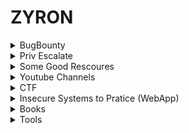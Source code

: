 # ZYRON
<details>
    <summary>BugBounty</summary>
    <li> <a href="https://github.com/daffainfo/AllAboutBugBounty"> All About Bug Bounty </a> </li>
    <li> <a href="https://github.com/djadmin/awesome-bug-bounty"> Awesome Bug Bounty </a> </li>
    <li> <a href="https://github.com/ngalongc/bug-bounty-reference"> Bug Bounty Reference </a> </li>
    <li> <a href="https://github.com/qazbnm456/awesome-web-security#readme">Awesome Web Security </a> </li>
    <li> <a href="https://github.com/nahamsec/Resources-for-Beginner-Bug-Bounty-Hunters">Resources-for-Beginner-Bug-Bounty-Hunters </a> </li>
    <li> <a href="https://www.hacksplaining.com/lessons">Hacksplaining*</a></li>
    <li> <a href="https://pwning.owasp-juice.shop/">Pwning OWASP Juice Shop</a> </li>
    <li> <a href="https://www.bugcrowd.com/hackers/bugcrowd-university/">Bugcrowd University*</a> </li>
    <li> <a href="https://application.security/free-application-security-training">Free-application-security-training </a> </li>
    <li> <a href="https://ckarande.gitbooks.io/owasp-nodegoat-tutorial/content/index.html">OWASP NodeGoat Tutorial </a> </li>
    <li> <a href="https://medium.com/bugbountywriteup/tagged/bug-bounty">Info Sec Write Ups </a> </li>
    <li> <a href="https://www.youtube.com/playlist?list=PLwP4ObPL5GY940XhCtAykxLxLEOKCu0nT&pbjreload=101">Mehmet İnce Web Security & Hacking*</a></li> 
    <li> <a href="https://www.hacker101.com/resources#2">Hacker101 Resources</a> </li>
    <li> <a href="https://owasp.org/www-project-top-ten/">Owasp Top10 </a> </li>
    <li> <a href="https://cheatsheetseries.owasp.org/index.html">Owasp Cheatsheet Series*</a></li>
    <li> <a href="https://portswigger.net/research">PortSwigger Research*</a> </li>
    <li> <a href="https://portswigger.net/web-security/all-materials">PortSwigger All learning materials* </a></li>
    <li> <a href="https://portswigger.net/web-security/all-labs">PortSwigger All Learning labs* </a></li> 
    <li> <a href="https://portswigger.net/kb/issues">PortSwigger Issues </a></li>
    <li> <a href="https://www.exploit-db.com/papers">ExploitDb Papers. </a> </li>
    <li> <a href="https://www.netsparker.com.tr/blog/">Netsparker BLog </a></li>
    <li> <a href="https://portswigger.net/daily-swig">PortSwigger Daily-Swig </a> </li>
    <li> <a href="https://www.acunetix.com/blog/articles/">Acunetix Articles </a> </li>
    <li> <a href="https://www.acunetix.com/blog/articles/server-side-request-forgery-vulnerability/">Acunetix|What is SSRF? </a> </li>
    <li> <a href="https://portswigger.net/daily-swig/prototype-pollution-the-dangerous-and-underrated-vulnerability-impacting-javascript-applications">PortSwigger      Prototype Pollution </a> </li>
    <li> <a href="https://gracefulsecurity.com/command-injection-the-good-the-bad-and-the-blind/">Command-injection-the-good-the-bad-and-the-blind </a> </li>
    <li> <a href="https://blog.0daylabs.com/2019/02/15/prototype-pollution-javascript/">Analysis and Exploitation of Prototype Pollution attacks </a> </li>
    <li> <a href="http://www.securityidiots.com/Web-Pentest">Security Idiots</a></li>
    <li> <a href="https://help.semmle.com/wiki/display/JS/JavaScript+queries">JavaScript queries </a> </li>
    <li> <a href="https://github.com/reddelexc/hackerone-reports"> Bug Bounty Reports </a></li>
    <li> <a href="https://github.com/jhaddix/tbhm">The Bug Hunter's Methodology (TBHM) </a> </li>
    <li> <a href="https://defendtheweb.net/">Defend The Web </a> </li>
    <li> <a href="https://m0chan.github.io/2019/12/17/Bug-Bounty-Cheetsheet.html">Bug Bounty Cheatsheet m0chan</a></li>
    <li> <a href="https://medium.com/bugbountyhunting/bug-bounty-toolkit-aa36f4365f3f">Bug bounty platforms and programs</a> </li>
    <li> <a href="https://github.com/swisskyrepo/PayloadsAllTheThings">Payload All Things </a> </li>
    <li> <a href="https://web.stanford.edu/class/cs253/">Web Security course by Stanford University </a> </li>
    <li> <a href="https://owasp.org/www-project-web-security-testing-guide/assets/archive/OWASP_Testing_Guide_v4.pdf">Owasp Testing Guide </a> </li>
    <li> <a href="https://gowsundar.gitbook.io/book-of-bugbounty-tips/">Collection of "BugBounty" Tips tweeted </a> </li>
    <li> <a href="https://github.com/jandersoncampelo/InfosecBookmarks">InfosecBookmarks</a> </li>
</details>

<details>
  <summary>Priv Escalate</summary>
    <li> <a href="https://www.hackingarticles.in/category/privilege-escalation/">Privilege Escalation Archives - Hacking Articles </a> </li>
    <li> <a href="https://payatu.com/guide-linux-privilege-escalation">A guide to Linux Privilege Escalation </a> </li>
    <li> <a href="https://sushant747.gitbooks.io/total-oscp-guide/content/privilege_escalation_-_linux.html">Privilege Escalation </a> </li>
    <li> <a href="https://highon.coffee/blog/linux-commands-cheat-sheet/">Linux Commands Cheat Sheet</a></li>
    <li> <a href="https://blog.g0tmi1k.com/2011/08/basic-linux-privilege-escalation/">Basic Linux Privilege Escalation </a> </li>
    <li> <a href="https://www.exploit-db.com/docs/42757">Windows & Linux Hak Yükseltme </a> </li>
    <li> <a href="https://www.mehmetince.net/linux-exploit-suggester-ile-linux-yetki-yukseltme-zafiyeti-tespiti/">Linux Exploit Suggester ile Yetki Yükseltme Zafiyeti Tespiti </a> </li>
    <li> <a href="https://medium.com/bugbountywriteup/privilege-escalation-in-windows-380bee3a2842">Privilege Escalation in Windows </a> </li>
    <li> <a href="https://ozdenercin.com/2019/06/28/derinlemesine-windows-privilege-escalation-yetki-yukseltmesi/">Derinlemesine Windows Priv Esc </a> </li>
    <li> <a href="https://www.fuzzysecurity.com/tutorials/16.html">Windows Privilege Escalation Fundamentals </a> </li>
    <li> <a href="https://medium.com/@rahmatnurfauzi/windows-privilege-escalation-scripts-techniques-30fa37bd194">Windows Privilege Escalation Scripts & Techniques </a> </li>
    <li> <a href="https://book.hacktricks.xyz/linux-unix/privilege-escalation">Linux Privilege Escalation </a> </li>
    <li> <a href="https://www.hackingarticles.in/linux-privilege-escalation-using-capabilities/">Linux Privilege Escalation using Capabilities</a> </li>
    <li> <a href="https://alpinesecurity.com/blog/empire-a-powershell-post-exploitation-tool/">Empire: A PowerShell Post-Exploitation Tool</a></li>
    <li> <a href="https://pentest.blog/windows-privilege-escalation-methods-for-pentesters/">Windows Privilege Escalation Methods for Pentesters </a></li>
</details>

<details>
    <summary>Some Good Rescoures</summary>
    <li> <a href="https://book.hacktricks.xyz/">HackTricks </a> </li>
    <li> <a href="https://m0chan.github.io/">m0chan Blog</a> </li>
    <li> <a href="https://blog.g0tmi1k.com/">g0tm1k </a> </li>
    <li> <a href="https://0xsp.com/">0xsp</a> </li>
    <li> <a href="https://incognitjoe.github.io/">IncognitJoe  </a> </li>
    <li> <a href="https://vulp3cula.gitbook.io/hackers-grimoire/">Hacker's Grimoire </a> </li>
    <li> <a href="https://highon.coffee/">Penetration Testing && Security Research Blog </a> </li>
    <li> <a href="https://medium.com/bugbountywriteup/tagged/bug-bounty">Info Sec Write Ups </a> </li>
    <li> <a href="https://www.tutorialspoint.com/penetration_testing/index.htm">Penetration Testing </a></li>
    <li> <a href="https://resources.infosecinstitute.com/">InfoSec Resources </a> </li>
    <li> <a href="https://pentest.blog/">PentestBlog </a></li>
    <li> <a href="https://pentester.land/">Pentester Land </a> </li>
    <li> <a href="https://www.hackingarticles.in/">Hacking Articles </a> </li>
    <li> <a href="https://gracefulsecurity.com/">Gracefulsecurity </a></li>
    <li> <a href="https://github.com/carpedm20/awesome-hacking#readme">Awesome Hacking</a></li>
    <li> <a href="https://github.com/sbilly/awesome-security#readme">Awesome Security </a></li>
    <li> <a href="https://www.wonderhowto.com/">Null Byte Blog </a> </li>
    <li> <a href="https://www.thecybermentor.com/">The Cyber Mentor Blog </a> </li>
    <li> <a href="https://sushant747.gitbooks.io/total-oscp-guide/content/">Sushant Total OSCP</a></li>
    <li> <a href="https://hackersploit.org/">Hackersploit Blog </a> </li>
    <li> <a href="https://www.hackerrank.com/">HackerRank </a></li>
    <li> <a href="https://guyinatuxedo.github.io/index.html">NightMare </a></li>
    <li> <a href="https://beginners.re/">Reverse engineering for beginners </a> </li>
    <li> <a href="https://www.youtube.com/playlist?list=PLLKT__MCUeix3O0DPbmuaRuR_4Hxo4m3G">Buffer Overflows Made Easy </a> </li>
    <li> <a href="https://prune2000.github.io/tools/pentest/">Pentesting Tools </a></li>
    <li> <a href="https://www.reddit.com/r/trsec/">Reddit TRsec </a></li> 
    <li> <a href="https://www.kitploit.com/">KitPloit </a></li>
    <li> <a href="https://pentestlab.blog/">PentestLab Blog </a></li>
    <li> <a href="https://blog.drhack.net/category/hacking/">Drhack Blog </a></li>
    <li> <a href="https://securiteam.com/">SecuriTeam><a/></li>
    <li> <a href="https://hackingpassion.com/">HakingPassion</a></li>
    <li> <a href="https://hacksland.net/">HacksLand</a></li>
    <li> <a href="https://thehackerblog.com/">The Hacker Blog </a></li>
    <li> <a href="https://ethicalhackingguru.com/">Ethical Hacking Guru </a></li>
    <li> <a href="http://www.anonhack.in/">AnonHack </a></li>
    <li> <a href="https://linux-dersleri.github.io/">Linux Dersleri </a></li>
    <li> <a href="https://vvhack.org/">vvHack</a></li>
</details>
 
 <details>
    <summary>Youtube Channels</summary>
    <li> <a href="https://www.youtube.com/channel/UCVeW9qkBjo3zosnqUbG7CFw">John Hammond </a> </li>
    <li> <a href="https://www.youtube.com/channel/UCa6eh7gCkpPo5XXUDfygQQA">Ippsec </a> </li>
    <li> <a href="https://www.youtube.com/channel/UClis21-nGFunHa9agc7Md_Q">Mehmet D.İnce </a> </li>
    <li> <a href="https://www.youtube.com/channel/UCpoyhjwNIWZmsiKNKpsMAQQ">VbScrub </a> </li>
    <li> <a href="https://www.youtube.com/channel/UC3s0BtrBJpwNDaflRSoiieQ">Hak5 </a> </li>
    <li> <a href="https://www.youtube.com/channel/UCCZDt7MuC3Hzs6IH4xODLBw">Naham Sec </a> </li>
    <li> <a href="https://www.youtube.com/channel/UCCkVMojdBWS-JtH7TliWkVg">GynvaelEN  </a> </li>
    <li> <a href="https://www.youtube.com/c/LoiLiangYang"> Loi Liang Yang </a></li>
    <li> <a href="https://www.youtube.com/channel/UCsA9BVmiT0sG4d6cwBzpM6Q/">Weastie</a></li>
    <li> <a href="https://www.youtube.com/channel/UCnmAu7FF7LeoyTozrMVtTxQ"> Atil Samancioglu  </a> </li>
    <li> <a href="https://www.youtube.com/channel/UC0ArlFuFYMpEewyRBzdLHiw">Cyber Mentor </a> </li>
    <li> <a href="https://www.youtube.com/channel/UC0ZTPkdxlAKf-V33tqXwi3Q">HackerSploit </a> </li>
    <li> <a href="https://www.youtube.com/channel/UCL1Rp1QrhuRhl-sjP5KYwhw">Can Deger </a> </li>
    <li> <a href="https://www.youtube.com/channel/UCgTNupxATBfWmfehv21ym-g"> Null Bytes</a> </li>
    <li> <a href="https://www.youtube.com/channel/UClcE-kVhqyiHCcjYwcpfj9w">LiveOverflow </a> </li>
    <li> <a href="https://www.youtube.com/channel/UCqfqH-wq12WOm4QG4KiRisw"> Stephen Chapman  </a> </li>
    <li> <a href="https://www.youtube.com/channel/UCsBjURrPoezykLs9EqgamOA"> Fireship  </a> </li>
    <li> <a href="https://www.youtube.com/channel/UCwgKmJM4ZJQRJ-U5NjvR2dg"> commaai archive  </a> </li>
    <li> <a href="https://www.youtube.com/channel/UCGISJ8ZHkmIv1CaoHovK-Xw">/dev/null </a> </li>
    <li> <a href="https://www.youtube.com/channel/UCQN2DsjnYH60SFBIA6IkNwg"> STÖK  </a> </li>
    <li> <a href="https://www.youtube.com/channel/UCDqZyVCTwg9UyRWKgQ7Gizg"> Ceos3c  </a> </li>
    <li> <a href="https://www.youtube.com/channel/UCW6xlqxSY3gGur4PkGPEUeA"> Seytonic  </a> </li>
    <li> <a href="https://www.youtube.com/channel/UCK1Eb19myZZZp21laMcmoJg"> Gökhan Muharremoğlu  </a> </li>
    <li> <a href="https://www.youtube.com/channel/UCWdEtRBNhSKcjIS6xvIws3A"> krypt0mux  </a> </li>
    <li> <a href="https://www.youtube.com/channel/UCc1Pn7FxieMohCZFPYEbs7w"> Jake Wright  </a> </li>
    <li> <a href="https://www.youtube.com/channel/UCf93fPKwotph47H3_KDcRyg"> Kris Occhipinti  </a> </li>
    <li> <a href="https://www.youtube.com/channel/UCUB9vOGEUpw7IKJRoR4PK-A"> Murmus CTF  </a> </li>
    <li> <a href="https://www.youtube.com/channel/UCW6MNdOsqv2E9AjQkv9we7A">  PwnFunction </a> </li>    
    <li> <a href="https://www.youtube.com/channel/UCo1NHk_bgbAbDBc4JinrXww?pbjreload=101">BugCrowd</a></li>
    <li> <a href="https://www.youtube.com/channel/UCsgzmECky2Q9lQMWzDwMhYw">HakcerOne<a/></li>
    <li> <a href="https://www.youtube.com/user/Computerphile">Computerphile</a></li>
</details>

<details>
   <summary>CTF</summary>
   <li><a href="https://tryhackme.com/">Tryhackme</a></li>
   <li><a href="https://vulnyx.com/">Vulnyx</a></li>
   <li><a href="https://www.hackthebox.eu/home">Hackthebox</a></li>
   <li><a href="https://ctflearn.com/">Ctflearn </a></li>
   <li><a href="https://crackmes.one/"> Crackmes </a></li>
   <li><a href="https://www.vulnhub.com/"> Vulnhub </a></li>
   <li><a href="https://overthewire.org/wargames/"> Overthewhire </li>
   <li><a href="http://pwnable.kr/#"> Pwnable </a></li>
   <li><a href="https://www.root-me.org/?lang=en"> Root-me </a></li>
   <li><a href="https://www.enigmagroup.org/"> Enigma Group </a></li>
   <li><a href="https://ringzer0ctf.com/home"> RingZer0 </a></li>
   <li><a href="https://picoctf.com/"> PicoCtf </a></li>
   <li><a href="https://www.sjoerdlangkemper.nl/2018/12/19/practice-hacking-with-vulnerable-systems/"> practice-hacking-with-vulnerable-systems </a></li>
   <li><a href="https://captf.com/practice-ctf/"> CapCtf </a></li>
   <li><a href="https://fareedfauzi.github.io/ctfonline/"> Online CTF Websites</a></li>
   <li><a href="https://fareedfauzi.gitbook.io/practice-ctf-list/">Practice CTF List </a></li>
</details>
<details>
   <summary>Insecure Systems to Pratice (WebApp)</summary>
    <li><a href="https://github.com/digininja/DVWA">DAMN VULNERABLE WEB APPLICATION </a></li>
    <li><a href="https://github.com/OWASP/NodeGoat"> Owasp Node Goat</a></li>
    <li><a href="https://github.com/WebGoat/WebGoat"> WebGoat 8: A deliberately insecure Web Application</a></li>
    <li><a href="https://github.com/webpwnized/mutillidae"> OWASP Mutillidae II</a></li>
    <li><a href="https://github.com/s4n7h0/xvwa"> XVWA is a badly coded web application written in PHP/MySQL</a></li>
    <li><a href="https://github.com/bkimminich/juice-shop"> Owasp Juice Shop</a></li>
    <li><a href="https://www.vulnerablewebapps.org/"> List Of Vulnerable Web Apps</a></li>
    <li><a href="https://sechow.com/bricks/"> Owasp Bricks</a></li>
    <li><a href="https://github.com/cr0hn/vulnerable-node"> Vulnerable-Node</a></li>
    <li><a href="https://github.com/appsecco/dvna"> Damn Vulnerable NodeJS Application (DVNA)</a></li>
</details>

<details>
    <summary>Books</summary>
    <li> Real-World Bug Hunting: A Field Guide to Web Hacking </li>
    <li>Bug Bounty Hunting Essentials </li>
    <li>The Web Application Hacker's Handbook </li>
    <li>The Basics of Web Hacking: Tools and Techniques to Attack the Web </li>
    <li>Penetration Testing: A Hands-on Introduction to Hacking </li>
    <li> The Hacker Playbook 1,2,3</li>
    <li>Black Hat Python: Python Programming for Hackers and Pentesters </li>
    <li>Metasploit: The Penetration Tester's Guide </li>
    <li>Violent Python: A Cookbook for Hackers </li>
    <li>Hacking: The Art of Exploitation, 2nd Edition </li>
    <li>Kali Linux Revealed: Mastering the Penetration Testing Distribution </li>
    <li>Rtfm: Red Team Field Manual  </li>
    <li>Social Engineering: The Art of Human Hacking </li>
    <li>Şifreleme ve Şifre Çözme Yöntemleri </li>
    <li>Ethical Hacking Offensive ve Defensive </li>
    <li>Web Uygulama Güvenliği ve Hacking Yöntemleri </li>
    <li> Exploit Geliştirme 101</li>
    <li>  Python - Mustafa Başer </li>
    <li> Uygulamalı Siber Güvenlik ve Hacking </li>
    <li>Web Hacking 101</li>
</details>

<details>
    <summary>Tools</summary>
    <li> <a href="https://gtfobins.github.io"> GTFO bins</li>
    <li> <a href="https://gchq.github.io/CyberChef/"> CyberChef </li>
    <li> <a href="https://www.onlinegdb.com/"> GDB online compiler </li>
    <li> <a href="https://www.rapidtables.com/convert/number/ascii-hex-bin-dec-converter.html">ASCII, Hex, Binary, Decimal, Base64 converter</li>
    <li> <a href="https://reqbin.com/" > Req Bin</li>
    <li> <a href="https://jwt.io/"> JWT Tokens</li>
    <li> <a href="https://crackstation.net/">Crack Station</li>
    <li> <a href="https://pentestmonkey.net/category/cheat-sheet">Pentest Monkey Cheat Sheet</a></li>
    <li> <a href="https://github.com/Z4nzu/hackingtool"> All In One Hacking Tools </li>
